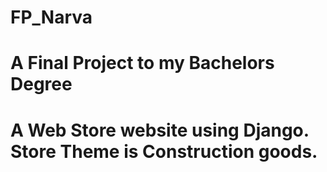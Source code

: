 # FP_Narva
#
# A Final Project to my Bachelors Degree
# 
# A Web Store website using Django. Store Theme is Construction goods.
